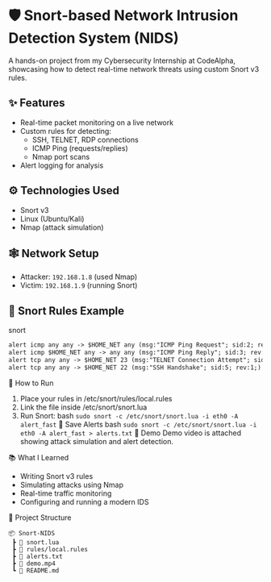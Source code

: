 # 🛡️ Snort-based Network Intrusion Detection System (NIDS)

A hands-on project from my Cybersecurity Internship at CodeAlpha, showcasing how to detect real-time network threats using custom Snort v3 rules.

## ✨ Features

- Real-time packet monitoring on a live network
- Custom rules for detecting:
  - SSH, TELNET, RDP connections
  - ICMP Ping (requests/replies)
  - Nmap port scans
- Alert logging for analysis

## ⚙️ Technologies Used

- Snort v3
- Linux (Ubuntu/Kali)
- Nmap (attack simulation)

## 🕸️ Network Setup

- Attacker: `192.168.1.8` (used Nmap)
- Victim: `192.168.1.9` (running Snort)

## 🔐 Snort Rules Example

snort
```alert tcp any any -> $HOME_NET 3389 (msg:"RDP Connection Initiation"; sid:1;)
alert icmp any any -> $HOME_NET any (msg:"ICMP Ping Request"; sid:2; rev:1;)
alert icmp $HOME_NET any -> any any (msg:"ICMP Ping Reply"; sid:3; rev:1;)
alert tcp any any -> $HOME_NET 23 (msg:"TELNET Connection Attempt"; sid:4; rev:1;)
alert tcp any any -> $HOME_NET 22 (msg:"SSH Handshake"; sid:5; rev:1;)
```
🚀 How to Run
1. Place your rules in /etc/snort/rules/local.rules
2. Link the file inside /etc/snort/snort.lua
3. Run Snort:
bash
```sudo snort -c /etc/snort/snort.lua -i eth0 -A alert_fast```
💾 Save Alerts
bash
```sudo snort -c /etc/snort/snort.lua -i eth0 -A alert_fast > alerts.txt```
🎥 Demo
Demo video is attached showing attack simulation and alert detection.

📚 What I Learned
- Writing Snort v3 rules
- Simulating attacks using Nmap
- Real-time traffic monitoring
- Configuring and running a modern IDS

📂 Project Structure
```
📦 Snort-NIDS
 ┣ 📄 snort.lua
 ┣ 📄 rules/local.rules
 ┣ 📄 alerts.txt
 ┣ 📄 demo.mp4
 ┗ 📄 README.md
```
